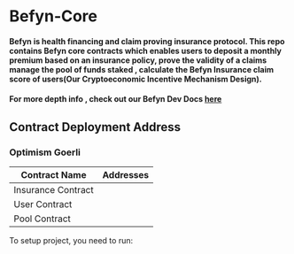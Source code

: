 # Befyn-Core

#### Befyn is health financing and claim  proving insurance protocol. This repo contains Befyn core contracts which enables users to deposit a monthly premium based on an insurance policy, prove the validity of a claims manage the pool of funds staked , calculate the Befyn Insurance claim score of users(Our Cryptoeconomic Incentive Mechanism Design).  
#### For more  depth info , check out our Befyn Dev Docs  [here](https://github.com/likemdzokoto/Befyn-Docs)
## Contract  Deployment Address

### Optimism Goerli

| Contract Name            | Addresses                                  |
| ------------------------ | ------------------------------------------ |
| Insurance Contract       |                                            |
| User Contract            |                                            |
| Pool Contract            |                                            |



To setup project, you need to  run:
